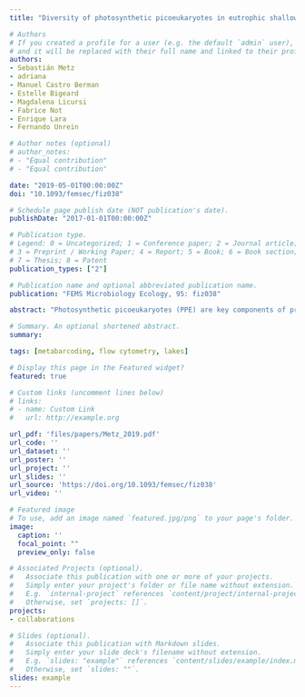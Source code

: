 ```yaml
---
title: "Diversity of photosynthetic picoeukaryotes in eutrophic shallow lakes as assessed by combining flow cytometry cell-sorting and high throughput sequencing"

# Authors
# If you created a profile for a user (e.g. the default `admin` user), write the username (folder name) here 
# and it will be replaced with their full name and linked to their profile.
authors:
- Sebastián Metz
- adriana 
- Manuel Castro Berman 
- Estelle Bigeard 
- Magdalena Licursi 
- Fabrice Not 
- Enrique Lara 
- Fernando Unrein

# Author notes (optional)
# author_notes:
# - "Equal contribution"
# - "Equal contribution"

date: "2019-05-01T00:00:00Z"
doi: "10.1093/femsec/fiz038"

# Schedule page publish date (NOT publication's date).
publishDate: "2017-01-01T00:00:00Z"

# Publication type.
# Legend: 0 = Uncategorized; 1 = Conference paper; 2 = Journal article;
# 3 = Preprint / Working Paper; 4 = Report; 5 = Book; 6 = Book section;
# 7 = Thesis; 8 = Patent
publication_types: ["2"]

# Publication name and optional abbreviated publication name.
publication: "FEMS Microbiology Ecology, 95: fiz038"

abstract: "Photosynthetic picoeukaryotes (PPE) are key components of primary production in marine and freshwater ecosystems. In contrast with those of marine environments, freshwater PPE groups have received little attention. In this work, we used flow cytometry cell sorting, microscopy and metabarcoding to investigate the composition of small photosynthetic eukaryote communities from six eutrophic shallow lakes in South America, Argentina. We compared the total molecular diversity obtained from PPE sorted populations as well as from filtered total plankton samples (FTP). Most reads obtained from sorted populations belonged to the classes: Trebouxiophyceae, Chlorophyceae and Bacillariophyceae. We retrieved sequences from non-photosynthetic groups, such as Chytridiomycetes and Ichthyosporea which contain a number of described parasites, indicating that these organisms were probably in association with the autotrophic cells sorted. Dominant groups among sorted PPEs were poorly represented in FTP and their richness was on average lower than in the sorted samples. A significant number of operational taxonomic units (OTUs) were exclusively found in sorting samples, emphasizing that sequences from FTP underestimate the diversity of PPE. Moreover, 22% of the OTUs found among the dominant groups had a low similarity (<95%) with reported sequences in public databases, demonstrating a high potential for novel diversity in these lakes."

# Summary. An optional shortened abstract.
summary: 

tags: [metabarcoding, flow cytometry, lakes]

# Display this page in the Featured widget?
featured: true

# Custom links (uncomment lines below)
# links:
# - name: Custom Link
#   url: http://example.org

url_pdf: 'files/papers/Metz_2019.pdf'
url_code: ''
url_dataset: ''
url_poster: ''
url_project: ''
url_slides: ''
url_source: 'https://doi.org/10.1093/femsec/fiz038'
url_video: ''

# Featured image
# To use, add an image named `featured.jpg/png` to your page's folder. 
image:
  caption: ''
  focal_point: ""
  preview_only: false

# Associated Projects (optional).
#   Associate this publication with one or more of your projects.
#   Simply enter your project's folder or file name without extension.
#   E.g. `internal-project` references `content/project/internal-project/index.md`.
#   Otherwise, set `projects: []`.
projects:
- collaborations

# Slides (optional).
#   Associate this publication with Markdown slides.
#   Simply enter your slide deck's filename without extension.
#   E.g. `slides: "example"` references `content/slides/example/index.md`.
#   Otherwise, set `slides: ""`.
slides: example
---
```


